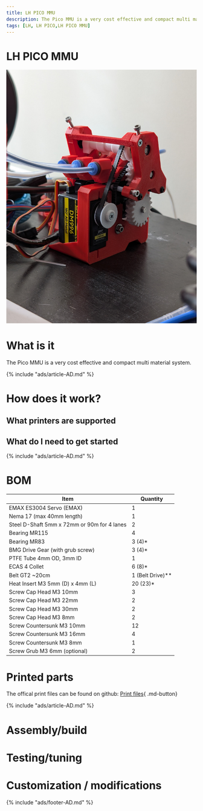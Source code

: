 ```yaml
---
title: LH PICO MMU
description: The Pico MMU is a very cost effective and compact multi material system. 
tags: [LH, LH PICO,LH PICO MMU]
---
```

# LH PICO MMU
![LH PICO MMU photo](./PICO-MMU/PXL_20250116_114328519.jpg)

# What is it
The Pico MMU is a very cost effective and compact multi material system. 

{% include "ads/article-AD.md" %}

# How does it work?

## What printers are supported

## What do I need to get started

{% include "ads/article-AD.md" %}

# BOM
| **Item** | **Quantity** |
|--------------------------------|-----------|
| EMAX ES3004 Servo (EMAX) |	1 |
| Nema 17 (max 40mm length) |	1 |
| Steel D-Shaft 5mm x 72mm or 90m for 4 lanes |	2 |
| Bearing MR115 |	4 |
| Bearing MR83 |	3 (4)* |
| BMG Drive Gear (with grub screw) |	3 (4)* |
| PTFE Tube 4mm OD, 3mm ID |	1 |
| ECAS 4 Collet |	6 (8)* |
| Belt GT2 ~20cm |	1 (Belt Drive)**|
| Heat Insert M3 5mm (D) x 4mm (L) |	20 (23)* |
| Screw Cap Head M3 10mm |	3 |
| Screw Cap Head M3 22mm |	2 |
| Screw Cap Head M3 30mm |	2 |
| Screw Cap Head M3 8mm |	2 |
| Screw Countersunk M3 10mm |	12 |
| Screw Countersunk M3 16mm |	4 |
| Screw Countersunk M3 8mm |	1 |
| Screw Grub M3 6mm (optional) |	2 |


# Printed parts


The offical print files can be found on github: [Print files](https://github.com/lhndo/LH-Stinger/tree/main/User_Mods/MMU/Stinger%20Pico%20MMU%20-%20%40LH){ .md-button}

{% include "ads/article-AD.md" %}

# Assembly/build



# Testing/tuning

# Customization / modifications

{% include "ads/footer-AD.md" %}

